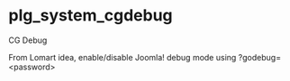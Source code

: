 # plg_system_cgdebug
 CG Debug

 From Lomart idea, enable/disable Joomla! debug mode using ?godebug=&lt;password&gt;
